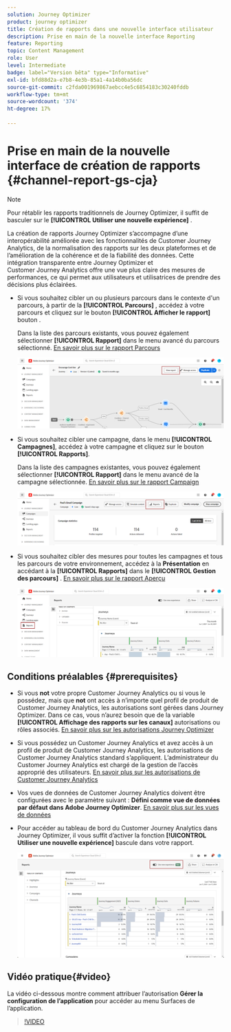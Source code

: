 ```yaml
---
solution: Journey Optimizer
product: journey optimizer
title: Création de rapports dans une nouvelle interface utilisateur
description: Prise en main de la nouvelle interface Reporting
feature: Reporting
topic: Content Management
role: User
level: Intermediate
badge: label="Version bêta" type="Informative"
exl-id: bfd88d2a-e7b8-4e3b-85a1-4a14b0ba56dc
source-git-commit: c2fda001969867aebcc4e5c6854183c30240fddb
workflow-type: tm+mt
source-wordcount: '374'
ht-degree: 17%

---
```


# Prise en main de la nouvelle interface de création de rapports {#channel-report-gs-cja}

>[!NOTE]
>
> Pour rétablir les rapports traditionnels de Journey Optimizer, il suffit de basculer sur le **[!UICONTROL Utiliser une nouvelle expérience]** .

La création de rapports Journey Optimizer s’accompagne d’une interopérabilité améliorée avec les fonctionnalités de Customer Journey Analytics, de la normalisation des rapports sur les deux plateformes et de l’amélioration de la cohérence et de la fiabilité des données. Cette intégration transparente entre Journey Optimizer et Customer Journey Analytics offre une vue plus claire des mesures de performances, ce qui permet aux utilisateurs et utilisatrices de prendre des décisions plus éclairées.

* Si vous souhaitez cibler un ou plusieurs parcours dans le contexte d&#39;un parcours, à partir de la **[!UICONTROL Parcours]** , accédez à votre parcours et cliquez sur le bouton **[!UICONTROL Afficher le rapport]** bouton .

  Dans la liste des parcours existants, vous pouvez également sélectionner **[!UICONTROL Rapport]** dans le menu avancé du parcours sélectionné. [En savoir plus sur le rapport Parcours](journey-global-report-cja.md)

  ![](assets/gs-cja-report-3.png)

* Si vous souhaitez cibler une campagne, dans le menu **[!UICONTROL Campagnes]**, accédez à votre campagne et cliquez sur le bouton **[!UICONTROL Rapports]**.

  Dans la liste des campagnes existantes, vous pouvez également sélectionner **[!UICONTROL Rapport]** dans le menu avancé de la campagne sélectionnée. [En savoir plus sur le rapport Campaign](campaign-global-report-cja.md)

  ![](assets/gs-cja-report-2.png)

* Si vous souhaitez cibler des mesures pour toutes les campagnes et tous les parcours de votre environnement, accédez à la **Présentation** en accédant à la **[!UICONTROL Rapports]** dans le **[!UICONTROL Gestion des parcours]** . [En savoir plus sur le rapport Aperçu](channel-report-cja.md)

  ![](assets/gs-cja-report-1.png)

## Conditions préalables {#prerequisites}

* Si vous **not** votre propre Customer Journey Analytics ou si vous le possédez, mais que **not** ont accès à n’importe quel profil de produit de Customer Journey Analytics, les autorisations sont gérées dans Journey Optimizer. Dans ce cas, vous n’aurez besoin que de la variable **[!UICONTROL Affichage des rapports sur les canaux]** autorisations ou rôles associés. [En savoir plus sur les autorisations Journey Optimizer](../administration/permissions.md)
* Si vous possédez un Customer Journey Analytics et avez accès à un profil de produit de Customer Journey Analytics, les autorisations de Customer Journey Analytics standard s’appliquent. L’administrateur du Customer Journey Analytics est chargé de la gestion de l’accès approprié des utilisateurs. [En savoir plus sur les autorisations de Customer Journey Analytics](https://experienceleague.adobe.com/en/docs/analytics-platform/using/technotes/access-control)
* Vos vues de données de Customer Journey Analytics doivent être configurées avec le paramètre suivant : **Défini comme vue de données par défaut dans Adobe Journey Optimizer**. [En savoir plus sur les vues de données](https://experienceleague.adobe.com/fr/docs/analytics-platform/using/cja-dataviews/create-dataview)
* Pour accéder au tableau de bord du Customer Journey Analytics dans Journey Optimizer, il vous suffit d’activer la fonction **[!UICONTROL Utiliser une nouvelle expérience]** bascule dans votre rapport.

  ![](assets/cja-option.png)

## Vidéo pratique{#video}

La vidéo ci-dessous montre comment attribuer l’autorisation **Gérer la configuration de l’application** pour accéder au menu Surfaces de l’application.

>[!VIDEO](https://video.tv.adobe.com/v/3430413)